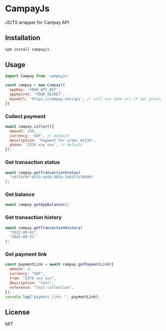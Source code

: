 # CampayJs

JS/TS wrapper for Campay API

## Installation

```bash
npm install campayjs
```

## Usage

```js
import Campay from 'campayjs'

const campay = new Campay({
  appKey: 'YOUR_API_KEY',
  appSecret: 'YOUR_SECRET',
  baseUrl: 'https://campay.net/api', // will use demo url if not provided
})


```

### Collect payment
```js
await campay.collect({
  amount: 100,
  currency: 'XAF', // default 
  description: 'Payment for order #1234',
  phone: '2376 xxx xxx', // default
});
```

### Get transaction status
```js
await campay.getTransactionStatus(
  "c61faf9f-d5f3-4a5b-965a-3a91f7c3b6eb"
);
```

### Get balance
```js
await campay.getAppBalance();
```

### Get transaction history
```js
await campay.getTransactionHistory(
  "2022-08-01",
  "2025-08-31"
);

```

### Get payment link
```js
const paymentLink = await campay.getPaymentLink({
  amount: 4,
  currency: "XAF",
  from: "2376 xxx xxx",
  description: "Test",
  reference: "Test collection",
});
console.log("payment link: ", paymentLink);
```

## License

MIT
